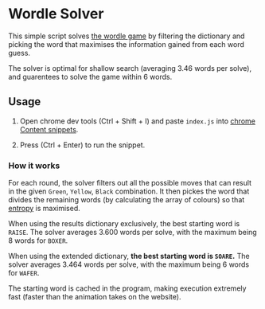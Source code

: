 # Wordle Solver

This simple script solves [the wordle game](https://www.powerlanguage.co.uk/wordle/) by filtering the dictionary and picking the word that maximises the information gained from each word guess. 

The solver is optimal for shallow search (averaging 3.46 words per solve), and guarentees to solve the game within 6 words. 

## Usage

1. Open chrome dev tools (Ctrl + Shift + I) and paste `index.js` into [chrome Content snippets](https://developer.chrome.com/docs/devtools/javascript/snippets/#openmouse).

2. Press (Ctrl + Enter) to run the snippet. 

### How it works

For each round, the solver filters out all the possible moves that can result in the given `Green`, `Yellow`, `Black` combination. It then pickes the word that divides the remaining words (by calculating the array of colours) so that [entropy](https://en.wikipedia.org/wiki/Entropy_(information_theory)) is maximised. 

When using the results dictionary exclusively, the best starting word is `RAISE`. The solver averages 3.600 words per solve, with the maximum being 8 words for `BOXER`.

When using the extended dictionary, **the best starting word is `SOARE`.** The solver averages 3.464 words per solve, with the maximum being 6 words for `WAFER`.

The starting word is cached in the program, making execution extremely fast (faster than the animation takes on the website). 